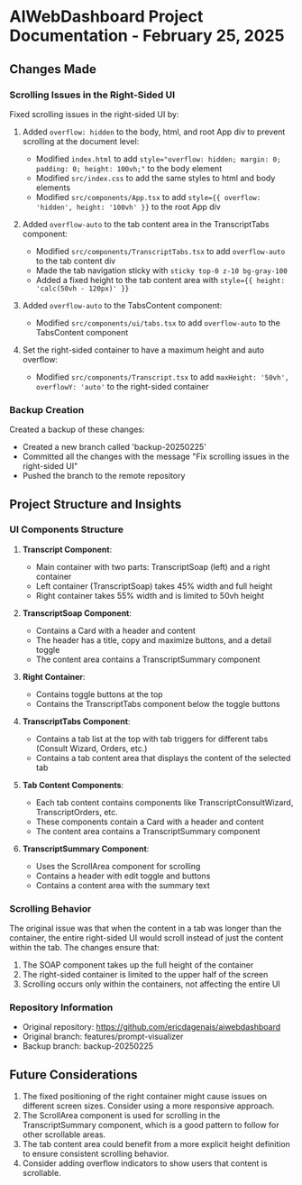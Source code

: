 # AIWebDashboard Project Documentation - February 25, 2025

## Changes Made

### Scrolling Issues in the Right-Sided UI

Fixed scrolling issues in the right-sided UI by:

1. Added `overflow: hidden` to the body, html, and root App div to prevent scrolling at the document level:
   - Modified `index.html` to add `style="overflow: hidden; margin: 0; padding: 0; height: 100vh;"` to the body element
   - Modified `src/index.css` to add the same styles to html and body elements
   - Modified `src/components/App.tsx` to add `style={{ overflow: 'hidden', height: '100vh' }}` to the root App div

2. Added `overflow-auto` to the tab content area in the TranscriptTabs component:
   - Modified `src/components/TranscriptTabs.tsx` to add `overflow-auto` to the tab content div
   - Made the tab navigation sticky with `sticky top-0 z-10 bg-gray-100`
   - Added a fixed height to the tab content area with `style={{ height: 'calc(50vh - 120px)' }}`

3. Added `overflow-auto` to the TabsContent component:
   - Modified `src/components/ui/tabs.tsx` to add `overflow-auto` to the TabsContent component

4. Set the right-sided container to have a maximum height and auto overflow:
   - Modified `src/components/Transcript.tsx` to add `maxHeight: '50vh', overflowY: 'auto'` to the right-sided container

### Backup Creation

Created a backup of these changes:
- Created a new branch called 'backup-20250225'
- Committed all the changes with the message "Fix scrolling issues in the right-sided UI"
- Pushed the branch to the remote repository

## Project Structure and Insights

### UI Components Structure

1. **Transcript Component**:
   - Main container with two parts: TranscriptSoap (left) and a right container
   - Left container (TranscriptSoap) takes 45% width and full height
   - Right container takes 55% width and is limited to 50vh height

2. **TranscriptSoap Component**:
   - Contains a Card with a header and content
   - The header has a title, copy and maximize buttons, and a detail toggle
   - The content area contains a TranscriptSummary component

3. **Right Container**:
   - Contains toggle buttons at the top
   - Contains the TranscriptTabs component below the toggle buttons

4. **TranscriptTabs Component**:
   - Contains a tab list at the top with tab triggers for different tabs (Consult Wizard, Orders, etc.)
   - Contains a tab content area that displays the content of the selected tab

5. **Tab Content Components**:
   - Each tab content contains components like TranscriptConsultWizard, TranscriptOrders, etc.
   - These components contain a Card with a header and content
   - The content area contains a TranscriptSummary component

6. **TranscriptSummary Component**:
   - Uses the ScrollArea component for scrolling
   - Contains a header with edit toggle and buttons
   - Contains a content area with the summary text

### Scrolling Behavior

The original issue was that when the content in a tab was longer than the container, the entire right-sided UI would scroll instead of just the content within the tab. The changes ensure that:

1. The SOAP component takes up the full height of the container
2. The right-sided container is limited to the upper half of the screen
3. Scrolling occurs only within the containers, not affecting the entire UI

### Repository Information

- Original repository: https://github.com/ericdagenais/aiwebdashboard
- Original branch: features/prompt-visualizer
- Backup branch: backup-20250225

## Future Considerations

1. The fixed positioning of the right container might cause issues on different screen sizes. Consider using a more responsive approach.
2. The ScrollArea component is used for scrolling in the TranscriptSummary component, which is a good pattern to follow for other scrollable areas.
3. The tab content area could benefit from a more explicit height definition to ensure consistent scrolling behavior.
4. Consider adding overflow indicators to show users that content is scrollable.
